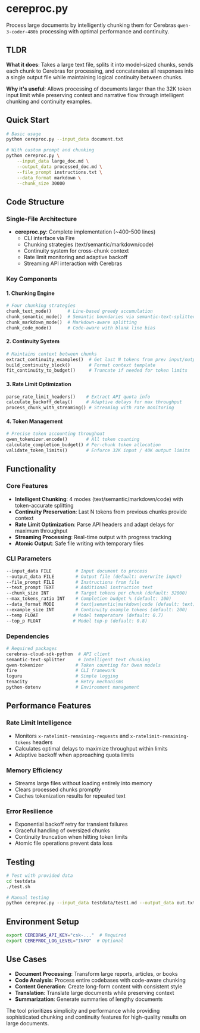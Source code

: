 # cereproc.py

Process large documents by intelligently chunking them for Cerebras `qwen-3-coder-480b` processing with optimal performance and continuity.

## TLDR

**What it does**: Takes a large text file, splits it into model-sized chunks, sends each chunk to Cerebras for processing, and concatenates all responses into a single output file while maintaining logical continuity between chunks.

**Why it's useful**: Allows processing of documents larger than the 32K token input limit while preserving context and narrative flow through intelligent chunking and continuity examples.

## Quick Start

```bash
# Basic usage
python cereproc.py --input_data document.txt

# With custom prompt and chunking
python cereproc.py \
    --input_data large_doc.md \
    --output_data processed_doc.md \
    --file_prompt instructions.txt \
    --data_format markdown \
    --chunk_size 30000
```

## Code Structure

### Single-File Architecture
- **cereproc.py**: Complete implementation (~400-500 lines)
  - CLI interface via Fire
  - Chunking strategies (text/semantic/markdown/code)
  - Continuity system for cross-chunk context
  - Rate limit monitoring and adaptive backoff
  - Streaming API interaction with Cerebras

### Key Components

#### 1. Chunking Engine
```python
# Four chunking strategies
chunk_text_mode()      # Line-based greedy accumulation
chunk_semantic_mode()  # Semantic boundaries via semantic-text-splitter
chunk_markdown_mode()  # Markdown-aware splitting
chunk_code_mode()      # Code-aware with blank line bias
```

#### 2. Continuity System
```python
# Maintains context between chunks
extract_continuity_examples()  # Get last N tokens from prev input/output
build_continuity_block()       # Format context template
fit_continuity_to_budget()     # Truncate if needed for token limits
```

#### 3. Rate Limit Optimization
```python
parse_rate_limit_headers()    # Extract API quota info
calculate_backoff_delay()     # Adaptive delays for max throughput
process_chunk_with_streaming() # Streaming with rate monitoring
```

#### 4. Token Management
```python
# Precise token accounting throughout
qwen_tokenizer.encode()       # All token counting
calculate_completion_budget() # Per-chunk token allocation
validate_token_limits()       # Enforce 32K input / 40K output limits
```

## Functionality

### Core Features
- **Intelligent Chunking**: 4 modes (text/semantic/markdown/code) with token-accurate splitting
- **Continuity Preservation**: Last N tokens from previous chunks provide context
- **Rate Limit Optimization**: Parse API headers and adapt delays for maximum throughput
- **Streaming Processing**: Real-time output with progress tracking
- **Atomic Output**: Safe file writing with temporary files

### CLI Parameters
```bash
--input_data FILE         # Input document to process
--output_data FILE        # Output file (default: overwrite input)
--file_prompt FILE        # Instructions from file
--text_prompt TEXT        # Additional instruction text
--chunk_size INT          # Target tokens per chunk (default: 32000)
--max_tokens_ratio INT    # Completion budget % (default: 100)
--data_format MODE        # text|semantic|markdown|code (default: text)
--example_size INT        # Continuity example tokens (default: 200)
--temp FLOAT             # Model temperature (default: 0.7)
--top_p FLOAT            # Model top-p (default: 0.8)
```

### Dependencies
```python
# Required packages
cerebras-cloud-sdk-python  # API client
semantic-text-splitter     # Intelligent text chunking
qwen-tokenizer            # Token counting for Qwen models
fire                      # CLI framework
loguru                    # Simple logging
tenacity                  # Retry mechanisms
python-dotenv             # Environment management
```

## Performance Features

### Rate Limit Intelligence
- Monitors `x-ratelimit-remaining-requests` and `x-ratelimit-remaining-tokens` headers
- Calculates optimal delays to maximize throughput within limits
- Adaptive backoff when approaching quota limits

### Memory Efficiency
- Streams large files without loading entirely into memory
- Clears processed chunks promptly
- Caches tokenization results for repeated text

### Error Resilience
- Exponential backoff retry for transient failures
- Graceful handling of oversized chunks
- Continuity truncation when hitting token limits
- Atomic file operations prevent data loss

## Testing

```bash
# Test with provided data
cd testdata
./test.sh

# Manual testing
python cereproc.py --input_data testdata/test1.md --output_data out.txt --verbose
```

## Environment Setup

```bash
export CEREBRAS_API_KEY="csk-..."  # Required
export CEREPROC_LOG_LEVEL="INFO"  # Optional
```

## Use Cases

- **Document Processing**: Transform large reports, articles, or books
- **Code Analysis**: Process entire codebases with code-aware chunking
- **Content Generation**: Create long-form content with consistent style
- **Translation**: Translate large documents while preserving context
- **Summarization**: Generate summaries of lengthy documents

The tool prioritizes simplicity and performance while providing sophisticated chunking and continuity features for high-quality results on large documents.